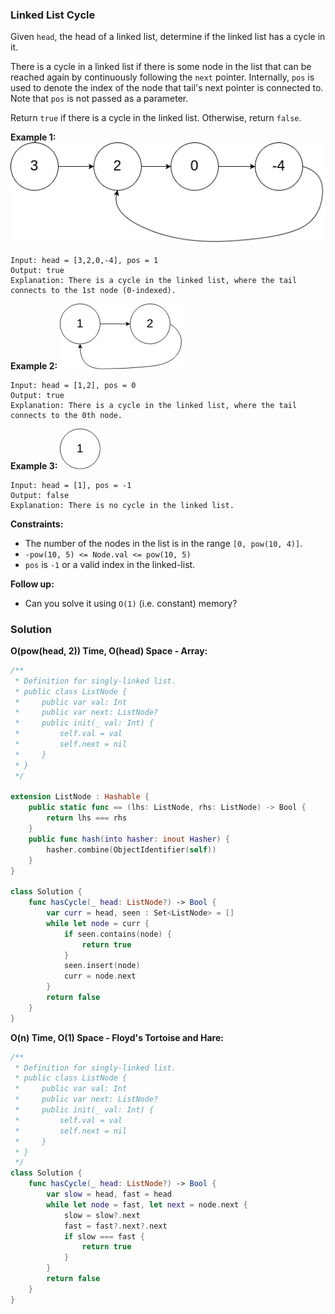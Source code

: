 
### Linked List Cycle

Given `head`, the head of a linked list, determine if the linked list has a cycle in it.

There is a cycle in a linked list if there is some node in the list that can be reached again by continuously following the `next` pointer. Internally, `pos` is used to denote the index of the node that tail's next pointer is connected to. Note that `pos` is not passed as a parameter.

Return `true` if there is a cycle in the linked list. Otherwise, return `false`.

__Example 1:__
![example1](images/question_141-0.png)
```
Input: head = [3,2,0,-4], pos = 1
Output: true
Explanation: There is a cycle in the linked list, where the tail connects to the 1st node (0-indexed).
```
__Example 2:__
![example2](images/question_141-1.png)
```
Input: head = [1,2], pos = 0
Output: true
Explanation: There is a cycle in the linked list, where the tail connects to the 0th node.
```
__Example 3:__
![example3](images/question_141-2.png)
```
Input: head = [1], pos = -1
Output: false
Explanation: There is no cycle in the linked list.
```

__Constraints:__
* The number of the nodes in the list is in the range `[0, pow(10, 4)]`.
* `-pow(10, 5) <= Node.val <= pow(10, 5)`
* `pos` is `-1` or a valid index in the linked-list.
 
__Follow up:__
* Can you solve it using `O(1)` (i.e. constant) memory?

### Solution
__O(pow(head, 2)) Time, O(head) Space - Array:__
```Swift
/**
 * Definition for singly-linked list.
 * public class ListNode {
 *     public var val: Int
 *     public var next: ListNode?
 *     public init(_ val: Int) {
 *         self.val = val
 *         self.next = nil
 *     }
 * }
 */

extension ListNode : Hashable {
    public static func == (lhs: ListNode, rhs: ListNode) -> Bool {
        return lhs === rhs
    }
    public func hash(into hasher: inout Hasher) {
        hasher.combine(ObjectIdentifier(self))
    }
}

class Solution {
    func hasCycle(_ head: ListNode?) -> Bool {
        var curr = head, seen : Set<ListNode> = []
        while let node = curr {
            if seen.contains(node) {
                return true
            }
            seen.insert(node)
            curr = node.next
        }
        return false
    }
}
```
__O(n) Time, O(1) Space - Floyd's Tortoise and Hare:__
```Swift
/**
 * Definition for singly-linked list.
 * public class ListNode {
 *     public var val: Int
 *     public var next: ListNode?
 *     public init(_ val: Int) {
 *         self.val = val
 *         self.next = nil
 *     }
 * }
 */
class Solution {
    func hasCycle(_ head: ListNode?) -> Bool {
        var slow = head, fast = head
        while let node = fast, let next = node.next {
            slow = slow?.next
            fast = fast?.next?.next
            if slow === fast {
                return true
            }
        }
        return false
    }
}
```
